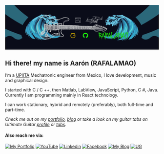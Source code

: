 <img src="portada2.gif" width="3000">

## Hi there! my name is Aarón (RAFALAMAO)

I’m a [UPIITA](https://www.upiita.ipn.mx/) Mechatronic engineer from Mexico, I love development, music and graphical design.

I started with C / C ++, then Matlab, LabView, JavaScript, Python, C #, Java. Currently I am programming mainly in React technology.

I can work stationary, hybrid and remotely (preferably), both full-time and part-time.

*Check me out on my [portfolio](https://my-portfolio-rafalamao.vercel.app), [blog](https://rafalamao.github.io/) or take a look on my guitar tabs on Ultimate Guitar [profile](https://www.ultimate-guitar.com/u/perroconpelos) or [tabs](https://www.ultimate-guitar.com/contribution/11629152-perroconpelos/tabs).*

#### Also reach me via:

[![My Portfolio](https://img.shields.io/badge/My_Portfolio-black?style=for-the-badge&logo=Next.js)](https://my-portfolio-rafalamao.vercel.app/)
[![YouTube](https://img.shields.io/badge/YouTube-D14836?style=for-the-badge&logo=youtube&logoColor=white)](https://www.youtube.com/channel/UCURD3N9TC9OJn0BWRf2J8oA)
[![Linkedin](https://img.shields.io/badge/LinkedIn-0077B5?style=for-the-badge&logo=linkedin&logoColor=white)](https://www.linkedin.com/in/aar%C3%B3n-ju%C3%A1rez-aa42361ab/)
[![Facebook](https://img.shields.io/badge/Facebook-1877F2?style=for-the-badge&logo=facebook&logoColor=white)](https://www.facebook.com/rafalamao96/)
[![My Blog](https://img.shields.io/badge/My_Blog-63697d?style=for-the-badge&logo=Blogger)](https://my-portfolio-rafalamao.vercel.app/)
[![UG](https://img.shields.io/badge/My_Guitar_Tabs-030430?style=for-the-badge&logo=CodeIgniter)](https://my-portfolio-rafalamao.vercel.app/)


